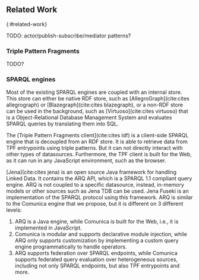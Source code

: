 ## Related Work
{:#related-work}

TODO: actor/publish-subscribe/mediator patterns?

### Triple Pattern Fragments

TODO?

### SPARQL engines

Most of the existing SPARQL engines are coupled with an internal store.
This store can either be native RDF store, such as [AllegroGraph](cite:cites allegrograph) or [Blazegraph](cite:cites blazegraph),
or a non-RDF store can be used in the background, such as [Virtuoso](cite:cites virtuoso) that is a Object-Relational Database Management System
and evaluates SPARQL queries by translating them into SQL.

The [Triple Pattern Fragments client](cite:cites ldf) is a client-side SPARQL engine that is decoupled from an RDF store.
It is able to retrieve data from TPF entrypoints using triple patterns.
But it can not directly interact with other types of datasources.
Furthermore, the TPF client is built for the Web, as it can run in any JavaScript environment, such as the browser.

[Jena](cite:cites jena) is an open source Java framework for handling Linked Data.
It contains the ARQ API, which is a SPARQL 1.1 compliant query engine.
ARQ is not coupled to a specific datasource,
instead, in-memory models or other sources such as Jena TDB can be used.
Jena Fuseki is an implementation of the SPARQL protocol using this framework.
ARQ is similar to the Comunica engine that we propose, but it is different on 3 different levels:

1. ARQ is a Java engine, while Comunica is built for the Web, i.e., it is implemented in JavaScript.
2. Comunica is modular and supports declarative module injection, while ARQ only supports customization by implementing a custom query engine programmatically to handle operators.
3. ARQ supports federation over SPARQL endpoints, while Comunica supports federated query evaluation over heterogeneous sources, including not only SPARQL endpoints, but also TPF entrypoints and more.